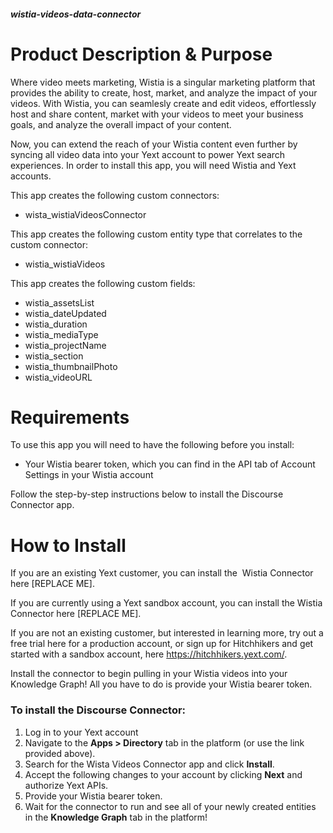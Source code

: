 ##### wistia-videos-data-connector

# Product Description & Purpose

Where video meets marketing, Wistia is a singular marketing platform that
provides the ability to create, host, market, and analyze the impact of your
videos. With Wistia, you can seamlesly create and edit videos, effortlessly host
and share content, market with your videos to meet your business goals, and
analyze the overall impact of your content.

Now, you can extend the reach of your Wistia content even further by syncing all
video data into your Yext account to power Yext search experiences. In order to
install this app, you will need Wistia and Yext accounts.

This app creates the following custom connectors:

- wista_wistiaVideosConnector

This app creates the following custom entity type that correlates to the custom
connector:

- wistia_wistiaVideos

This app creates the following custom fields:

- wistia_assetsList
- wistia_dateUpdated
- wistia_duration
- wistia_mediaType
- wistia_projectName
- wistia_section
- wistia_thumbnailPhoto
- wistia_videoURL

# Requirements

To use this app you will need to have the following before you install:

- Your Wistia bearer token, which you can find in the API tab of Account
  Settings in your Wistia account

Follow the step-by-step instructions below to install the Discourse Connector
app.

# How to Install

If you are an existing Yext customer, you can install the  Wistia Connector here
[REPLACE ME].

If you are currently using a Yext sandbox account, you can install the Wistia
Connector here [REPLACE ME].

If you are not an existing customer, but interested in learning more, try out a
free trial here for a production account, or sign up for Hitchhikers and get
started with a sandbox account, here <https://hitchhikers.yext.com/>. 

Install the connector to begin pulling in your Wistia videos into your
Knowledge Graph! All you have to do is provide your Wistia bearer token.

### To install the Discourse Connector:

1. Log in to your Yext account
2. Navigate to the **Apps > Directory** tab in the platform (or use the link
   provided above).
3. Search for the Wista Videos Connector app and click **Install**.
4. Accept the following changes to your account by clicking **Next** and
   authorize Yext APIs.
5. Provide your Wistia bearer token.
7. Wait for the connector to run and see all of your newly created entities in
   the **Knowledge Graph** tab in the platform!
